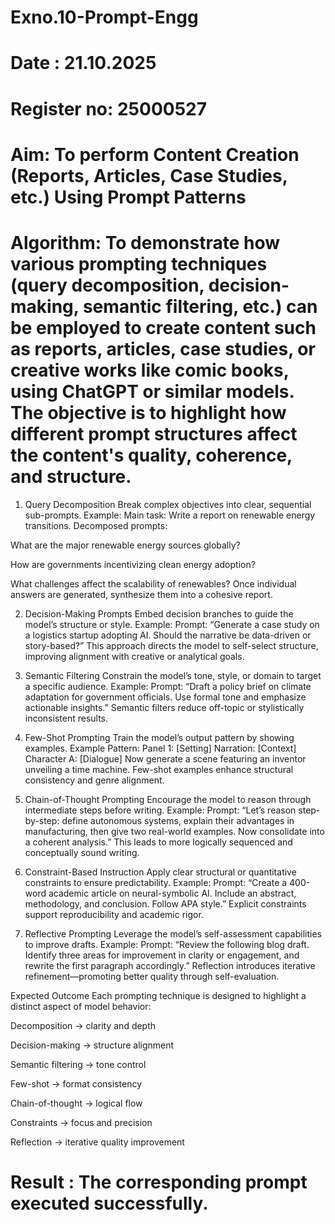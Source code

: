 # Exno.10-Prompt-Engg
# Date : 21.10.2025
# Register no: 25000527
# Aim: To perform Content Creation (Reports, Articles, Case Studies, etc.) Using Prompt Patterns

# Algorithm: To demonstrate how various prompting techniques (query decomposition, decision-making, semantic filtering, etc.) can be employed to create content such as reports, articles, case studies, or creative works like comic books, using ChatGPT or similar models. The objective is to highlight how different prompt structures affect the content's quality, coherence, and structure.
1. Query Decomposition
Break complex objectives into clear, sequential sub-prompts.
Example:
Main task: Write a report on renewable energy transitions.
Decomposed prompts:

What are the major renewable energy sources globally?

How are governments incentivizing clean energy adoption?

What challenges affect the scalability of renewables?
Once individual answers are generated, synthesize them into a cohesive report.

2. Decision-Making Prompts
Embed decision branches to guide the model’s structure or style.
Example:
Prompt: “Generate a case study on a logistics startup adopting AI. Should the narrative be data-driven or story-based?”
This approach directs the model to self-select structure, improving alignment with creative or analytical goals.

3. Semantic Filtering
Constrain the model’s tone, style, or domain to target a specific audience.
Example:
Prompt: “Draft a policy brief on climate adaptation for government officials. Use formal tone and emphasize actionable insights.”
Semantic filters reduce off-topic or stylistically inconsistent results.

4. Few-Shot Prompting
Train the model’s output pattern by showing examples.
Example Pattern:
Panel 1: [Setting]
Narration: [Context]
Character A: [Dialogue]
Now generate a scene featuring an inventor unveiling a time machine.
Few-shot examples enhance structural consistency and genre alignment.

5. Chain-of-Thought Prompting
Encourage the model to reason through intermediate steps before writing.
Example:
Prompt: “Let’s reason step-by-step: define autonomous systems, explain their advantages in manufacturing, then give two real-world examples. Now consolidate into a coherent analysis.”
This leads to more logically sequenced and conceptually sound writing.

6. Constraint-Based Instruction
Apply clear structural or quantitative constraints to ensure predictability.
Example:
Prompt: “Create a 400-word academic article on neural-symbolic AI. Include an abstract, methodology, and conclusion. Follow APA style.”
Explicit constraints support reproducibility and academic rigor.

7. Reflective Prompting
Leverage the model’s self-assessment capabilities to improve drafts.
Example:
Prompt: “Review the following blog draft. Identify three areas for improvement in clarity or engagement, and rewrite the first paragraph accordingly.”
Reflection introduces iterative refinement—promoting better quality through self-evaluation.

Expected Outcome
Each prompting technique is designed to highlight a distinct aspect of model behavior:

Decomposition → clarity and depth

Decision-making → structure alignment

Semantic filtering → tone control

Few-shot → format consistency

Chain-of-thought → logical flow

Constraints → focus and precision

Reflection → iterative quality improvement

# Result :  The corresponding prompt executed successfully.
